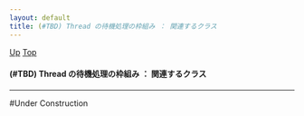 ```yaml
---
layout: default
title: (#TBD) Thread の待機処理の枠組み ： 関連するクラス
---
```

[Up](noIpUCxk3g.html) [Top](../index.html)

#### (#TBD) Thread の待機処理の枠組み ： 関連するクラス

--- 
#Under Construction





